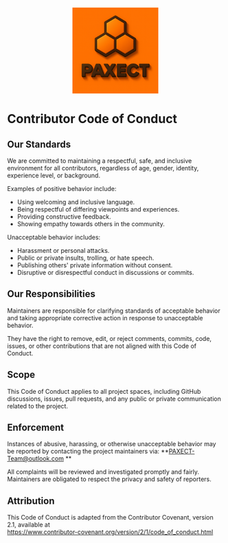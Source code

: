 <p align="center">
  <img src="docs/ChatGPT%20Image%202%20okt%202025,%2022_22_22.png" alt="PAXECT logo" width="200"/>
</p>


# Contributor Code of Conduct

## Our Standards

We are committed to maintaining a respectful, safe, and inclusive environment for all contributors, regardless of age, gender, identity, experience level, or background.

Examples of positive behavior include:
- Using welcoming and inclusive language.
- Being respectful of differing viewpoints and experiences.
- Providing constructive feedback.
- Showing empathy towards others in the community.

Unacceptable behavior includes:
- Harassment or personal attacks.
- Public or private insults, trolling, or hate speech.
- Publishing others' private information without consent.
- Disruptive or disrespectful conduct in discussions or commits.

## Our Responsibilities

Maintainers are responsible for clarifying standards of acceptable behavior and taking appropriate corrective action in response to unacceptable behavior.

They have the right to remove, edit, or reject comments, commits, code, issues, or other contributions that are not aligned with this Code of Conduct.

## Scope

This Code of Conduct applies to all project spaces, including GitHub discussions, issues, pull requests, and any public or private communication related to the project.

## Enforcement

Instances of abusive, harassing, or otherwise unacceptable behavior may be reported by contacting the project maintainers via:
**PAXECT-Team@outlook.com **

All complaints will be reviewed and investigated promptly and fairly.  
Maintainers are obligated to respect the privacy and safety of reporters.

## Attribution

This Code of Conduct is adapted from the Contributor Covenant, version 2.1, available at  
https://www.contributor-covenant.org/version/2/1/code_of_conduct.html
